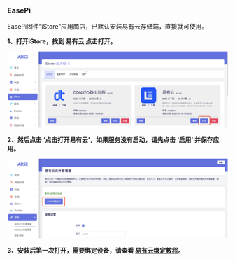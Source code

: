 ### EasePi

EasePi固件“iStore”应用商店，已默认安装易有云存储端，直接就可使用。

**1、打开iStore，找到 易有云 点击打开。**

![png](./image/easepi/easepi1.jpg)

**2、然后点击 ‘点击打开易有云’，如果服务没有启动，请先点击 ‘启用’ 并保存应用。**

![png](./image/easepi/easepi2.jpg)

**3、安装后第一次打开，需要绑定设备，请查看 [易有云绑定教程](/zh/guide/linkease/install/cloud.md)。**

